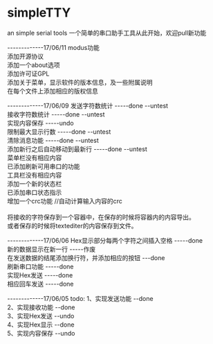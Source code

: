 # simpleTTY
an simple serial tools
一个简单的串口助手工具从此开始，欢迎pull新功能



-------------17/06/11
	modus功能<br />
	添加开源协议<br />
	添加一个about选项<br />
	添加许可证GPL<br />
	添加关于菜单，显示软件的版本信息，及一些附属说明<br />
	在每个文件上添加相应的版权信息<br />
	
	

-------------17/06/09
	发送字符数统计						-----done	--untest<br />
	接收字符数统计						-----done 	--untest<br />
	实现内容保存						-----undo<br />
	限制最大显示行数					-----done  	--untest<br />
	清除消息功能						-----done 	--untest<br />
	添加新行之后自动移动到最新行		-----done 	--untest<br />
	菜单栏没有相应内容			<br />
		已添加刷新可用串口的功能<br />
	工具栏没有相应内容<br />
	添加一个新的状态栏<br />
		已添加串口状态指示	<br />
		增加一个crc功能		//自动计算输入内容的crc<br />
	<br />
	将接收的字符保存到一个容器中，在保存的时候将容器内的内容导出。<br />
	或者保存的时候将textediter的内容保存到文件。<br />



-------------17/06/06
	Hex显示部分每两个字符之间插入空格	-----done<br />
	新的数据显示在新一行				-----作废<br />
	在发送数据的结尾添加换行符，并添加相应的按钮		---done<br />
	刷新串口功能						-----done<br />
	实现Hex发送							-----done<br />
	相应回车发送						-----done<br />

-------------17/06/05
todo:
	1、实现发送功能			--done<br />
	2、实现接收功能			--done<br />
	3、实现Hex发送			--undo<br />
	4、实现Hex显示			--done<br />
	5、实现内容保存			--undo<br />